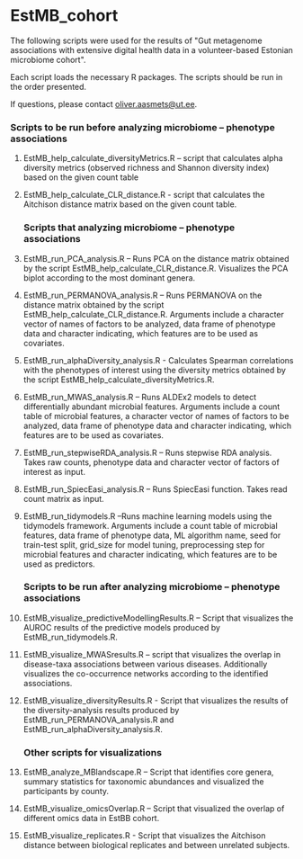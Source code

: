 # EstMB_cohort

The following scripts were used for the results of "Gut metagenome associations with extensive digital health data in a volunteer-based Estonian microbiome cohort".

Each script loads the necessary R packages. 
The scripts should be run in the order presented. 

If questions, please contact oliver.aasmets@ut.ee. 


### Scripts to be run before analyzing microbiome – phenotype associations    
1) EstMB_help_calculate_diversityMetrics.R – script that calculates alpha diversity metrics (observed richness and Shannon diversity index) based on the given count table
2) EstMB_help_calculate_CLR_distance.R - script that calculates the Aitchison distance matrix based on the given count table.

    ### Scripts that analyzing microbiome – phenotype associations    
3) EstMB_run_PCA_analysis.R – Runs PCA on the distance matrix obtained by the script EstMB_help_calculate_CLR_distance.R. Visualizes the PCA biplot according to the most dominant genera.       
4) EstMB_run_PERMANOVA_analysis.R – Runs PERMANOVA on the distance matrix obtained by the script EstMB_help_calculate_CLR_distance.R. Arguments include a character vector of names of factors to be analyzed, data frame of phenotype data and character indicating, which features are to be used as covariates.    
5) EstMB_run_alphaDiversity_analysis.R - Calculates Spearman correlations with the phenotypes of interest using the diversity metrics obtained by the script EstMB_help_calculate_diversityMetrics.R.       
6) EstMB_run_MWAS_analysis.R – Runs ALDEx2 models to detect differentially abundant microbial features. Arguments include a count table of microbial features, a character vector of names of factors to be analyzed, data frame of phenotype data and character indicating, which features are to be used as covariates.    
7) EstMB_run_stepwiseRDA_analysis.R – Runs stepwise RDA analysis. Takes raw counts, phenotype data and character vector of factors of interest as input.     
8) EstMB_run_SpiecEasi_analysis.R – Runs SpiecEasi function. Takes read count matrix as input.       
9) EstMB_run_tidymodels.R –Runs machine learning models using the tidymodels framework. Arguments include a count table of microbial features, data frame of phenotype data, ML algorithm name, seed for train-test split, grid_size for model tuning, preprocessing step for microbial features and character indicating, which features are to be used as predictors.        

    ### Scripts to be run after analyzing microbiome – phenotype associations    
10) EstMB_visualize_predictiveModellingResults.R – Script that visualizes the AUROC results of the predictive models produced by EstMB_run_tidymodels.R.    
11) EstMB_visualize_MWASresults.R – script that visualizes the overlap in disease-taxa associations between various diseases. Additionally visualizes the co-occurrence networks according to the identified associations.     
12) EstMB_visualize_diversityResults.R - Script that visualizes the results of the diversity-analysis results produced by EstMB_run_PERMANOVA_analysis.R and EstMB_run_alphaDiversity_analysis.R.    

    ### Other scripts for visualizations    
13) EstMB_analyze_MBlandscape.R – Script that identifies core genera, summary statistics for taxonomic abundances and visualized the participants by county.     
14) EstMB_visualize_omicsOverlap.R – Script that visualized the overlap of different omics data in EstBB cohort.    
15) EstMB_visualize_replicates.R - Script that visualizes the Aitchison distance between biological replicates and between unrelated subjects.    



